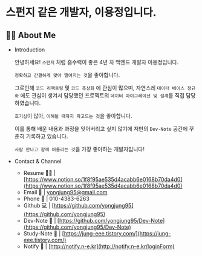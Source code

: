 # 스펀지 같은 개발자, 이용정입니다.

## 🙆‍♂️ About Me

- Introduction
   
   안녕하세요! `스펀지` 처럼 흡수력이 좋은 4년 차 백엔드 개발자 이용정입니다.

    `정확하고 간결하게 맞아 떨어지는 것`을 좋아합니다.

    그로인해 `코드 리팩토링` 및 `코드 추상화` 에 관심이 많으며, 자연스레 `데이터 베이스 정규화` 에도 관심이 생겨서 담당했던 프로젝트의 `데이터 마이그레이션 및 설계`를 직접 담당하였습니다.

    `호기심`이 많아, `이해될 때까지 파고드는 것`을 좋아합니다.

    이를 통해 배운 내용과 과정을 잊어버리고 싶지 않기에 저만의 `Dev-Note` 공간에 꾸준히 기록하고 있습니다. 

    `사람 만나고 함께 어울리는 것`을 가장 좋아하는 개발자입니다!
- Contact & Channel
    - Resume 🧑‍💻 | [https://www.notion.so/1f8f95ae535d4acabb6e0168b70da4d0](https://www.notion.so/1f8f95ae535d4acabb6e0168b70da4d0)
    - Email 💌  |  yongjung95@gmail.com
    - Phone 📱 | 010-4383-6263
    - Github 💻  |   [https://github.com/yongjung95](https://github.com/yongjung95)
    - Dev-Note 📕  |  [https://github.com/yongjung95/Dev-Note](https://github.com/yongjung95/Dev-Note)
    - Study-Note 📒 | [https://jung-eee.tistory.com/](https://jung-eee.tistory.com/)
    - Notify 📣 | [http://notify.n-e.kr](http://notify.n-e.kr/loginForm)
